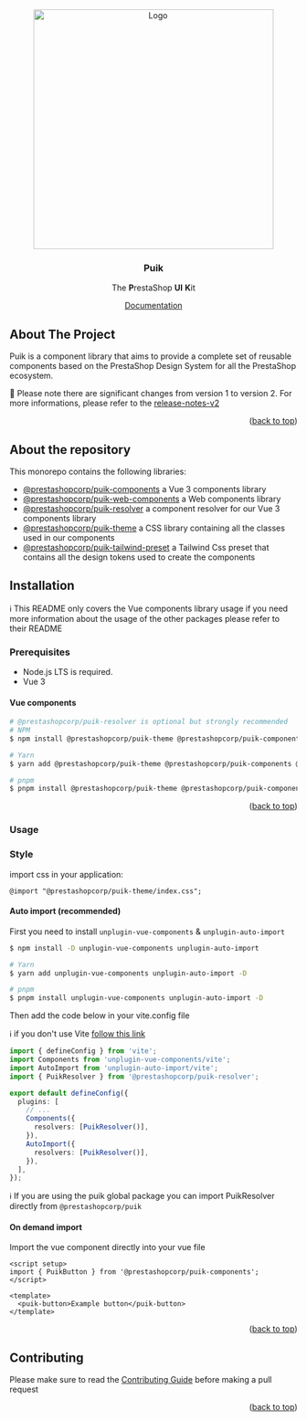 <div id="top"></div>

<div align="center">
  <a href="https://prestashop.com">
    <img src="https://prestashop.com/sites/default/files/email/logo_x2_rebrand.png" alt="Logo" width="420">
  </a>

<h3 align="center">Puik</h3>

  <p align="center">
    The <b>P</b>restaShop <b>UI</b> <b>K</b>it
  </p>
  <a href="https://uikit.prestashop.com/">Documentation</a>
</div>

## About The Project

Puik is a component library that aims to provide a complete set of reusable components based on the PrestaShop Design System for all the PrestaShop ecosystem.

🚧 Please note there are significant changes from version 1 to version 2. For more informations, please refer to the [release-notes-v2](RELEASE-NOTES-V2.md)

<p align="right">(<a href="#top">back to top</a>)</p>

## About the repository

This monorepo contains the following libraries:

- [@prestashopcorp/puik-components](packages/components/README.md) a Vue 3 components library
- [@prestashopcorp/puik-web-components](packages/web-components/README.md) a Web components library
- [@prestashopcorp/puik-resolver](packages/resolver/README.md) a component resolver for our Vue 3 components library
- [@prestashopcorp/puik-theme](packages/theme/README.md) a CSS library containing all the classes used in our components
- [@prestashopcorp/puik-tailwind-preset](packages/tailwind-preset/README.md) a Tailwind Css preset that contains all the design tokens used to create the components

## Installation

ℹ️ This README only covers the Vue components library usage if you need more information about the usage of the other packages please refer to their README

### Prerequisites

- Node.js LTS is required.
- Vue 3

#### Vue components

```sh
# @prestashopcorp/puik-resolver is optional but strongly recommended
# NPM
$ npm install @prestashopcorp/puik-theme @prestashopcorp/puik-components @prestashopcorp/puik-resolver --save

# Yarn
$ yarn add @prestashopcorp/puik-theme @prestashopcorp/puik-components @prestashopcorp/puik-resolver

# pnpm
$ pnpm install @prestashopcorp/puik-theme @prestashopcorp/puik-components @prestashopcorp/puik-resolver
```

<p align="right">(<a href="#top">back to top</a>)</p>

### Usage

### Style

import css in your application:

`@import "@prestashopcorp/puik-theme/index.css";`

#### Auto import (recommended)

First you need to install `unplugin-vue-components` & `unplugin-auto-import`

```sh
$ npm install -D unplugin-vue-components unplugin-auto-import

# Yarn
$ yarn add unplugin-vue-components unplugin-auto-import -D

# pnpm
$ pnpm install unplugin-vue-components unplugin-auto-import -D
```

Then add the code below in your vite.config file

ℹ️ if you don't use Vite [follow this link](https://github.com/unplugin/unplugin-vue-components?tab=readme-ov-file#installation)

```typescript
import { defineConfig } from 'vite';
import Components from 'unplugin-vue-components/vite';
import AutoImport from 'unplugin-auto-import/vite';
import { PuikResolver } from '@prestashopcorp/puik-resolver';

export default defineConfig({
  plugins: [
    // ...
    Components({
      resolvers: [PuikResolver()],
    }),
    AutoImport({
      resolvers: [PuikResolver()],
    }),
  ],
});
```

ℹ️ If you are using the puik global package you can import PuikResolver directly from `@prestashopcorp/puik`

#### On demand import

Import the vue component directly into your vue file

```vue
<script setup>
import { PuikButton } from '@prestashopcorp/puik-components';
</script>

<template>
  <puik-button>Example button</puik-button>
</template>
```

<p align="right">(<a href="#top">back to top</a>)</p>

## Contributing

Please make sure to read the [Contributing Guide](CONTRIBUTING.md) before making a pull request

<p align="right">(<a href="#top">back to top</a>)</p>
